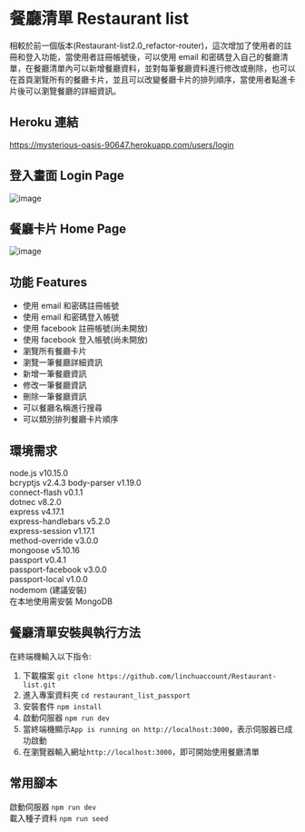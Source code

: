 # 餐廳清單 Restaurant list

相較於前一個版本(Restaurant-list2.0_refactor-router)，這次增加了使用者的註冊和登入功能，當使用者註冊帳號後，可以使用 email 和密碼登入自己的餐廳清單，在餐廳清單內可以新增餐廳資料，並對每筆餐廳資料進行修改或刪除，也可以在首頁瀏覽所有的餐廳卡片，並且可以改變餐廳卡片的排列順序，當使用者點進卡片後可以瀏覽餐廳的詳細資訊。

## Heroku 連結

https://mysterious-oasis-90647.herokuapp.com/users/login

## 登入畫面 Login Page

![image]()

## 餐廳卡片 Home Page

![image](https://github.com/linchuaccount/Restaurant-list2.0_refactor-router/blob/master/restaurantListPage.png?raw=true)

## 功能 Features

- 使用 email 和密碼註冊帳號
- 使用 email 和密碼登入帳號
- 使用 facebook 註冊帳號(尚未開放)
- 使用 facebook 登入帳號(尚未開放)
- 瀏覽所有餐廳卡片
- 瀏覽一筆餐廳詳細資訊
- 新增一筆餐廳資訊
- 修改一筆餐廳資訊
- 刪除一筆餐廳資訊
- 可以餐廳名稱進行搜尋
- 可以類別排列餐廳卡片順序

## 環境需求

node.js v10.15.0  
bcryptjs v2.4.3
body-parser v1.19.0  
connect-flash v0.1.1  
dotnec v8.2.0  
express v4.17.1  
express-handlebars v5.2.0  
express-session v1.17.1  
method-override v3.0.0  
mongoose v5.10.16  
passport v0.4.1  
passport-facebook v3.0.0  
passport-local v1.0.0  
nodemom (建議安裝)  
在本地使用需安裝 MongoDB

## 餐廳清單安裝與執行方法

在終端機輸入以下指令:

1. 下載檔案
   `git clone https://github.com/linchuaccount/Restaurant-list.git`
2. 進入專案資料夾
   `cd restaurant_list_passport`
3. 安裝套件
   `npm install`
4. 啟動伺服器
   `npm run dev`
5. 當終端機顯示`App is running on http://localhost:3000`，表示伺服器已成功啟動
6. 在瀏覽器輸入網址`http://localhost:3000`，即可開始使用餐廳清單

## 常用腳本

啟動伺服器 `npm run dev`  
載入種子資料 `npm run seed`
